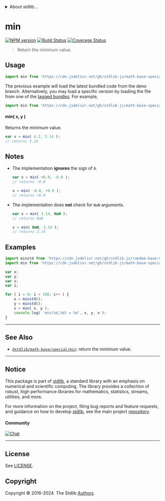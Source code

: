 <!--

@license Apache-2.0

Copyright (c) 2018 The Stdlib Authors.

Licensed under the Apache License, Version 2.0 (the "License");
you may not use this file except in compliance with the License.
You may obtain a copy of the License at

   http://www.apache.org/licenses/LICENSE-2.0

Unless required by applicable law or agreed to in writing, software
distributed under the License is distributed on an "AS IS" BASIS,
WITHOUT WARRANTIES OR CONDITIONS OF ANY KIND, either express or implied.
See the License for the specific language governing permissions and
limitations under the License.

-->


<details>
  <summary>
    About stdlib...
  </summary>
  <p>We believe in a future in which the web is a preferred environment for numerical computation. To help realize this future, we've built stdlib. stdlib is a standard library, with an emphasis on numerical and scientific computation, written in JavaScript (and C) for execution in browsers and in Node.js.</p>
  <p>The library is fully decomposable, being architected in such a way that you can swap out and mix and match APIs and functionality to cater to your exact preferences and use cases.</p>
  <p>When you use stdlib, you can be absolutely certain that you are using the most thorough, rigorous, well-written, studied, documented, tested, measured, and high-quality code out there.</p>
  <p>To join us in bringing numerical computing to the web, get started by checking us out on <a href="https://github.com/stdlib-js/stdlib">GitHub</a>, and please consider <a href="https://opencollective.com/stdlib">financially supporting stdlib</a>. We greatly appreciate your continued support!</p>
</details>

# min

[![NPM version][npm-image]][npm-url] [![Build Status][test-image]][test-url] [![Coverage Status][coverage-image]][coverage-url] <!-- [![dependencies][dependencies-image]][dependencies-url] -->

> Return the minimum value.

<!-- Section to include introductory text. Make sure to keep an empty line after the intro `section` element and another before the `/section` close. -->

<section class="intro">

</section>

<!-- /.intro -->

<!-- Package usage documentation. -->



<section class="usage">

## Usage

```javascript
import min from 'https://cdn.jsdelivr.net/gh/stdlib-js/math-base-special-fast-min@deno/mod.js';
```
The previous example will load the latest bundled code from the deno branch. Alternatively, you may load a specific version by loading the file from one of the [tagged bundles](https://github.com/stdlib-js/math-base-special-fast-min/tags). For example,

```javascript
import min from 'https://cdn.jsdelivr.net/gh/stdlib-js/math-base-special-fast-min@v0.2.1-deno/mod.js';
```

#### min( x, y )

Returns the minimum value.

```javascript
var v = min( 4.2, 3.14 );
// returns 3.14
```

</section>

<!-- /.usage -->

<!-- Package usage notes. Make sure to keep an empty line after the `section` element and another before the `/section` close. -->

<section class="notes">

## Notes

-   The implementation **ignores** the sign of `0`.

    ```javascript
    var v = min( +0.0, -0.0 );
    // returns -0.0

    v = min( -0.0, +0.0 );
    // returns +0.0
    ```

-   The implementation does **not** check for `NaN` arguments.

    ```javascript
    var v = min( 3.14, NaN );
    // returns NaN

    v = min( NaN, 3.14 );
    // returns 3.14
    ```

</section>

<!-- /.notes -->

<!-- Package usage examples. -->

<section class="examples">

## Examples

<!-- eslint no-undef: "error" -->

```javascript
import minstd from 'https://cdn.jsdelivr.net/gh/stdlib-js/random-base-minstd-shuffle@deno/mod.js';
import min from 'https://cdn.jsdelivr.net/gh/stdlib-js/math-base-special-fast-min@deno/mod.js';

var x;
var y;
var v;
var i;

for ( i = 0; i < 100; i++ ) {
    x = minstd();
    y = minstd();
    v = min( x, y );
    console.log( 'min(%d,%d) = %d', x, y, v );
}
```

</section>

<!-- /.examples -->

<!-- Section to include cited references. If references are included, add a horizontal rule *before* the section. Make sure to keep an empty line after the `section` element and another before the `/section` close. -->

<section class="references">

</section>

<!-- /.references -->

<!-- Section for related `stdlib` packages. Do not manually edit this section, as it is automatically populated. -->

<section class="related">

* * *

## See Also

-   <span class="package-name">[`@stdlib/math-base/special/min`][@stdlib/math/base/special/min]</span><span class="delimiter">: </span><span class="description">return the minimum value.</span>

</section>

<!-- /.related -->

<!-- Section for all links. Make sure to keep an empty line after the `section` element and another before the `/section` close. -->


<section class="main-repo" >

* * *

## Notice

This package is part of [stdlib][stdlib], a standard library with an emphasis on numerical and scientific computing. The library provides a collection of robust, high performance libraries for mathematics, statistics, streams, utilities, and more.

For more information on the project, filing bug reports and feature requests, and guidance on how to develop [stdlib][stdlib], see the main project [repository][stdlib].

#### Community

[![Chat][chat-image]][chat-url]

---

## License

See [LICENSE][stdlib-license].


## Copyright

Copyright &copy; 2016-2024. The Stdlib [Authors][stdlib-authors].

</section>

<!-- /.stdlib -->

<!-- Section for all links. Make sure to keep an empty line after the `section` element and another before the `/section` close. -->

<section class="links">

[npm-image]: http://img.shields.io/npm/v/@stdlib/math-base-special-fast-min.svg
[npm-url]: https://npmjs.org/package/@stdlib/math-base-special-fast-min

[test-image]: https://github.com/stdlib-js/math-base-special-fast-min/actions/workflows/test.yml/badge.svg?branch=v0.2.1
[test-url]: https://github.com/stdlib-js/math-base-special-fast-min/actions/workflows/test.yml?query=branch:v0.2.1

[coverage-image]: https://img.shields.io/codecov/c/github/stdlib-js/math-base-special-fast-min/main.svg
[coverage-url]: https://codecov.io/github/stdlib-js/math-base-special-fast-min?branch=main

<!--

[dependencies-image]: https://img.shields.io/david/stdlib-js/math-base-special-fast-min.svg
[dependencies-url]: https://david-dm.org/stdlib-js/math-base-special-fast-min/main

-->

[chat-image]: https://img.shields.io/gitter/room/stdlib-js/stdlib.svg
[chat-url]: https://app.gitter.im/#/room/#stdlib-js_stdlib:gitter.im

[stdlib]: https://github.com/stdlib-js/stdlib

[stdlib-authors]: https://github.com/stdlib-js/stdlib/graphs/contributors

[umd]: https://github.com/umdjs/umd
[es-module]: https://developer.mozilla.org/en-US/docs/Web/JavaScript/Guide/Modules

[deno-url]: https://github.com/stdlib-js/math-base-special-fast-min/tree/deno
[deno-readme]: https://github.com/stdlib-js/math-base-special-fast-min/blob/deno/README.md
[umd-url]: https://github.com/stdlib-js/math-base-special-fast-min/tree/umd
[umd-readme]: https://github.com/stdlib-js/math-base-special-fast-min/blob/umd/README.md
[esm-url]: https://github.com/stdlib-js/math-base-special-fast-min/tree/esm
[esm-readme]: https://github.com/stdlib-js/math-base-special-fast-min/blob/esm/README.md
[branches-url]: https://github.com/stdlib-js/math-base-special-fast-min/blob/main/branches.md

[stdlib-license]: https://raw.githubusercontent.com/stdlib-js/math-base-special-fast-min/main/LICENSE

<!-- <related-links> -->

[@stdlib/math/base/special/min]: https://github.com/stdlib-js/math-base-special-min/tree/deno

<!-- </related-links> -->

</section>

<!-- /.links -->
